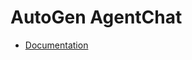 # AutoGen AgentChat

- [Documentation](https://microsoft.github.io/autogen/dev/user-guide/agentchat-user-guide/index.html)

